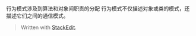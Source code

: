 行为模式涉及到算法和对象间职责的分配
行为模式不仅描述对象或类的模式，还描述它们之间的通信模式。


> Written with [StackEdit](https://stackedit.io/).
<!--stackedit_data:
eyJoaXN0b3J5IjpbLTE1NzQ3ODM2ODNdfQ==
-->